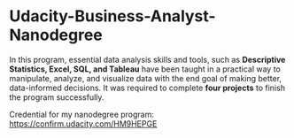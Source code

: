 # Udacity-Business-Analyst-Nanodegree

In this program, essential data analysis skills and tools, such as **Descriptive Statistics, Excel, SQL, and Tableau** have been taught in a practical way to manipulate, analyze, and visualize data with the end goal of making better, data-informed decisions. It was required to complete **four projects** to finish the program successfully.  

Credential for my nanodegree program: https://confirm.udacity.com/HM9HEPGE
